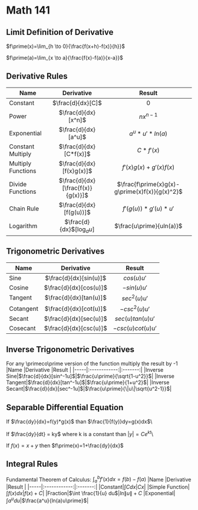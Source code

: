 # Math 141

## Limit Definition of Derivative
$f\prime(x)=\lim_{h \to 0}{\frac{f(x+h)-f(x)}{h}}$

$f\prime(a)=\lim_{x \to a}{\frac{f(x)-f(a)}{x-a}}$

## Derivative Rules
|Name |Derivative |Result |
|-----|:------------:|:-------:|
|Constant|$\frac{d}{dx}[C]$|0|
|Power|$\frac{d}{dx}[x^n]$|$nx^{n-1}$|
|Exponential|$\frac{d}{dx}[a^u]$|$a^u*u\prime*ln(a)$
|Constant Multiply|$\frac{d}{dx}[C*f(x)]$|$C*f\prime(x)$|
|Multiply Functions|$\frac{d}{dx}[f(x)g(x)]$|$f\prime(x)g(x)+g\prime(x)f(x)$|
|Divide Functions|$\frac{d}{dx}[\frac{f(x)}{g(x)}]$|$\frac{f\prime(x)g(x)-g\prime(x)f(x)}{g(x)^2}$|
|Chain Rule|$\frac{d}{dx}[f(g(u))]$|$f\prime(g(u))*g\prime(u)*u\prime$|
|Logarithm|$\frac{d}{dx}$[log<sub>$a$</sub>$u$]|$\frac{u\prime}{uln(a)}$|


## Trigonometric Derivatives
|Name |Derivative |Result |
|-----|:------------:|:-------:|
|Sine|$\frac{d}{dx}[sin(u)]$|$cos(u)u\prime$|
|Cosine|$\frac{d}{dx}[cos(u)]$|$-sin(u)u\prime$
|Tangent|$\frac{d}{dx}[tan(u)]$|$sec^2(u)u\prime$|
|Cotangent|$\frac{d}{dx}[cot(u)]$|$-csc^2(u)u\prime$|
|Secant|$\frac{d}{dx}[sec(u)]$|$sec(u)tan(u)u\prime$|
|Cosecant|$\frac{d}{dx}[csc(u)]$|$-csc(u)cot(u)u\prime$|


## Inverse Trigonometric Derivatives
For any \primeco\prime version of the function multiply the result by -1
|Name |Derivative |Result |
|-----|:------------:|:-------:|
|Inverse Sine|$\frac{d}{dx}[sin^-1u]$|$\frac{u\prime}{\sqrt{1-u^2}}$|
|Inverse Tangent|$\frac{d}{dx}[tan^-1u]$|$\frac{u\prime}{1+u^2}$|
|Inverse Secant|$\frac{d}{dx}[sec^-1u]$|$\frac{u\prime}{\|u\|\sqrt{u^2-1}}$|

## Separable Differential Equation
If $\frac{dy}{dx}=f(y)*g(x)$ than $\frac{1}{f(y)}dy=g(x)dx$\

If $\frac{dy}{dt} = ky$ where k is a constant than $|y|=Ce^{kt}$\

If $f(x)=x+y$ then $f\prime(x)=1+\frac{dy}{dx}$

## Integral Rules
Fundamental Theorem of Calculus: $\int_a^b{f\prime(x)dx}=f(b)-f(a)$
|Name |Derivative |Result |
|-----|:------------:|:-------:|
|Constant|$\int Cdx$|$Cx$|
|Simple Function|$\int f(x)dx$|$f(x)+C$|
|Fraction|$\int \frac{1}{u} du$|$ln\|u\|+C$
|Exponential|$\int a^u du$|$\frac{a^u}{ln(a)u\prime}$|


